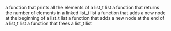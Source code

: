 a function that prints all the elements of a list_t list
a function that returns the number of elements in a linked list_t list
a function that adds a new node at the beginning of a list_t list
a function that adds a new node at the end of a list_t list
a function that frees a list_t list
